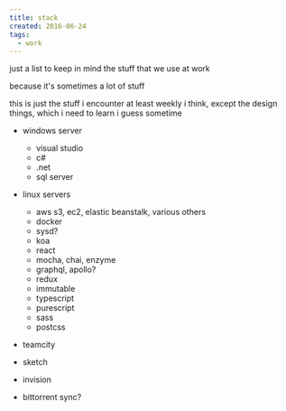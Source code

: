 ```yaml
---
title: stack
created: 2016-06-24
tags:
  - work
---
```


just a list to keep in mind the stuff
that we use at work

because it's sometimes a lot of stuff

this is just the stuff i encounter at least
weekly i think, except the design things, which
i need to learn i guess sometime

* windows server
    * visual studio
    * c#
    * .net
    * sql server

* linux servers
    * aws s3, ec2, elastic beanstalk, various others
    * docker
    * sysd?
    * koa
    * react
    * mocha, chai, enzyme
    * graphql, apollo?
    * redux
    * immutable
    * typescript
    * purescript
    * sass
    * postcss

* teamcity

* sketch
* invision
* bittorrent sync?
